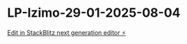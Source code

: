 # LP-Izimo-29-01-2025-08-04

[Edit in StackBlitz next generation editor ⚡️](https://stackblitz.com/~/github.com/MathMollet/LP-Izimo-29-01-2025-08-04)